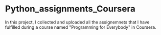 # Python_assignments_Coursera

In this project, I collected and uploaded all the assignemnets that I have fulfilled during a course named "Programming for Everybody" in Coursera.
